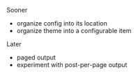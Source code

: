 Sooner
* organize config into its location
* organize theme into a configurable item

Later
* paged output
* experiment with post-per-page output